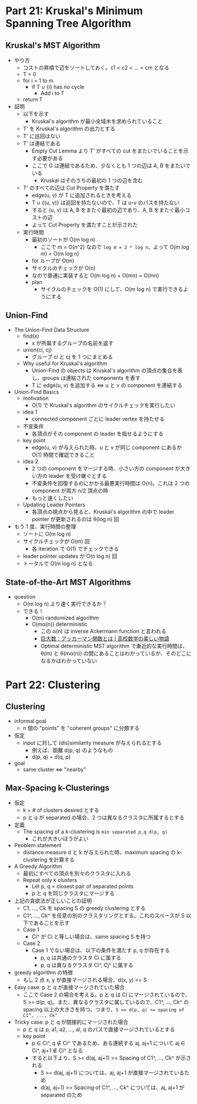 # Part 21: Kruskal's Minimum Spanning Tree Algorithm

## Kruskal's MST Algorithm

- やり方
  - コストの昇順で辺をソートしておく。c1 < c2 < ... < cm となる
  - T = 0
  - for i = 1 to m
    - if T ∪ {i} has no cycle
      - Add i to T
  - return T
- 証明
  - 以下を示す
    - Kruskal's algorithm が最小全域木を求められていること
  - T' を Kruskal's algorithm の出力とする
  - T' に巡回はない
  - T' は連結である
    - Empty Cut Lemma より T' がすべての cut をまたいでいることを示す必要がある
    - ここで G は連結であるため、少なくとも 1 つの辺は A, B をまたいでいる
      - Kruskal はそのうちの最初の 1 つの辺を含む
  - T' のすべての辺は Cut Property を満たす
    - edge(u, v) が T に追加されるときを考える
    - T ∪ {(u, v)} は巡回を持たないので、T は u-v のパスを持たない
    - すると (u, v) は A, B をまたぐ最初の辺であり、A, B をまたぐ最小コストの辺
    - よって Cut Property を満たすことが示された
  - 実行時間
    - 最初のソートが O(m log n)
      - ここで m = O(n^2) なので `log m = 2 * log n`、よって O(m log m) = O(m log n)
    - for ループが O(m)
    - サイクルのチェックが O(n)
    - なので普通に実装すると O(m log n) + O(mn) = O(mn)
    - plan
      - サイクルのチェックを O(1) にして、O(m log n) で実行できるようにする

## Union-Find

- The Union-Find Data Structure
  - find(x)
    - x が所属するグループの名前を返す
  - union(ci, cj)
    - グループ ci と cj を 1 つにまとめる
  - Why useful for Kruskal's algorithm
    - Union-Find の objects は Kruskal's algorithm の頂点の集合を表し、groups は連結された components を表す
    - T に edge(u, v) を追加する <=> u と v の component を連結する
- Union-Find Basics
  - motivation
    - O(1) で Kruskal's algorithm のサイクルチェックを実行したい
  - idea 1
    - connected component ごとに leader vertex を持たせる
  - 不変条件
    - 各頂点がその component の leader を指せるようにする
  - key point
    - edge(u, v) が与えられた時、u と v が同じ component にあるか O(1) 時間で確認できること
  - idea 2
    - 2 つの component をマージする時、小さい方の component が大きい方の leader を受け継ぐとする
    - 不変条件を回復するのにかかる最悪実行時間は O(n)。これは 2 つの component が両方 n/2 頂点の時
    - もっと速くしたい
  - Updating Leader Pointers
    - 各頂点の視点から見ると、Kruskal's algorithm の中で leader pointer が更新されるのは θ(log n) 回
- もう 1 度、実行時間の整理
  - ソートに O(m log n)
  - サイクルチェックが O(m) 回
    - 各 iteration で O(1) でチェックできる
  - leader pointer updates が O(n log n) 回
  - トータルで O(m log n) となる

## State-of-the-Art MST Algorithms

- question
  - O(m log n) より速く実行できるか？
  - できる！
    - O(m) randomized algorithm
    - O(mα(n)) deterministic
      - この α(n) は inverse Ackermann function と言われる
      - [巨大数：アッカーマン関数とは | 高校数学の美しい物語](https://mathtrain.jp/ackermann)
      - Optimal deterministic MST algorithm で漸近的な実行時間は、θ(m) と θ(mα(n)) の間にあることはわかっているが、そのどこになるかはわかっていない

# Part 22: Clustering

## Clustering

- informal goal
  - n 個の "points" を "coherent groups" に分類する
- 仮定
  - input に対して (dis)similarity measure が与えられるとする
    - 例えば、距離 d(p, q) のようなもの
    - d(p, q) = d(q, p)
- goal
  - same cluster <=> "nearby"

## Max-Spacing k-Clusterings

- 仮定
  - k = # of clusters desired とする
  - p と q が separated の場合、2 つは異なるクラスタに所属するとする
- 定義
  - The spacing of a k-clustering is `min separated p,q d(p, q)`
    - これが大きいほうがよい
- Peoblem statement
  - distance measure d と k が与えられた時、maximum spacing の k-clustering を計算する
- A Greedy Algorithm
  - 最初にすべての頂点を別々のクラスタに入れる
  - Repeat only k clusters
    - Let p, q = closest pair of separated points
    - p と q を同じクラスタにマージする
- 上記の貪欲法が正しいことの証明
  - C1, ..., Ck を spacing S の greedy clustering とする
  - C1^, ..., Ck^ を任意の別のクラスタリングとする。これのスペースが S 以下であることを示す
  - Case 1
    - Ci^ が Ci と等しい場合は、same spacing S を持つ
  - Case 2
    - Case 1 でない場合は、以下の条件を満たす p, q が存在する
      - p, q は共通のクラスタ Ci に属する
      - p, q は異なるクラスタ Ci^, Cj^ に属する
- greedy algorithm の特徴
  - もし 2 点 x, y が直接マージされる場合、d(x, y) <= S
- Easy case: p と q が直接マージされていた場合
  - ここで Case 2 の場合を考える。p と q は Ci にマージされているので、S >= d(p, q)。また、異なるクラスタに属しているので、C1^, ..., Ck^ の spacing 以上の大きさを持つ。つまり、`S >= d(p, q) >= spacing of C1^, ..., Ck^`
- Tricky case: p と q が間接的にマージされた場合
  - p と q は p, a1, a2, ..., al, q のパスで直接マージされているとする
  - key point
    - p ∈ Ci^, q ∉ Ci^ であるため、ある連続する aj, aj+1 について aj ∈ Ci^, aj+1 ∉ Ci^ となる
    - すると以下より、S >= d(aj, aj+1) >= Spacing of C1^, ..., Ck^ が示される
      - S >= d(aj, aj+1) については、aj, aj+1 が直接マージされているため
      - d(aj, aj+1) >= Spacing of C1^, ..., Ck^ については、aj, aj+1 が separated のため
